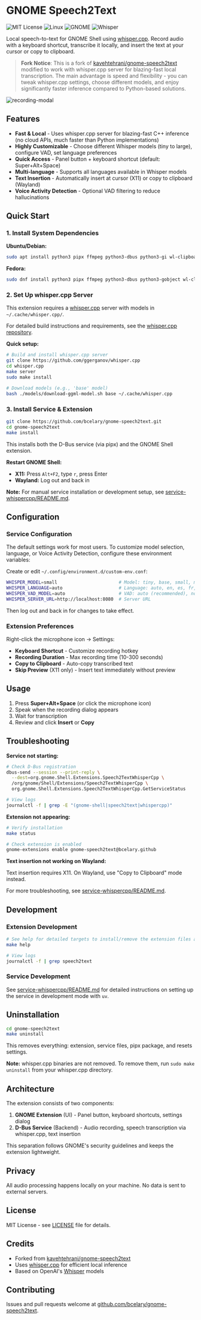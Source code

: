 # GNOME Speech2Text

![MIT License](https://img.shields.io/badge/License-MIT-yellow.svg)
![Linux](https://img.shields.io/badge/Linux-FCC624?style=flat&logo=linux&logoColor=black)
![GNOME](https://img.shields.io/badge/GNOME-4A90D9?style=flat&logo=gnome&logoColor=white)
![Whisper](https://img.shields.io/badge/Whisper-412991?style=flat&logo=openai&logoColor=white)

Local speech-to-text for GNOME Shell using [whisper.cpp](https://github.com/ggerganov/whisper.cpp). Record audio with a keyboard shortcut, transcribe it locally, and insert the text at your cursor or copy to clipboard.

> **Fork Notice**: This is a fork of [kavehtehrani/gnome-speech2text](https://github.com/kavehtehrani/gnome-speech2text) modified to work with whisper.cpp server for blazing-fast local transcription. The main advantage is speed and flexibility - you can tweak whisper.cpp settings, choose different models, and enjoy significantly faster inference compared to Python-based solutions.

![recording-modal](./images/recording-modal.png)

## Features

- **Fast & Local** - Uses whisper.cpp server for blazing-fast C++ inference (no cloud APIs, much faster than Python implementations)
- **Highly Customizable** - Choose different Whisper models (tiny to large), configure VAD, set language preferences
- **Quick Access** - Panel button + keyboard shortcut (default: Super+Alt+Space)
- **Multi-language** - Supports all languages available in Whisper models
- **Text Insertion** - Automatically insert at cursor (X11) or copy to clipboard (Wayland)
- **Voice Activity Detection** - Optional VAD filtering to reduce hallucinations

## Quick Start

### 1. Install System Dependencies

**Ubuntu/Debian:**

```bash
sudo apt install python3 pipx ffmpeg python3-dbus python3-gi wl-clipboard xdotool xclip
```

**Fedora:**

```bash
sudo dnf install python3 pipx ffmpeg python3-dbus python3-gobject wl-clipboard xdotool xclip
```

### 2. Set Up whisper.cpp Server

This extension requires a [whisper.cpp](https://github.com/ggerganov/whisper.cpp) server with models in `~/.cache/whisper.cpp/`.

For detailed build instructions and requirements, see the [whisper.cpp repository](https://github.com/ggerganov/whisper.cpp).

**Quick setup:**

```bash
# Build and install whisper.cpp server
git clone https://github.com/ggerganov/whisper.cpp
cd whisper.cpp
make server
sudo make install

# Download models (e.g., 'base' model)
bash ./models/download-ggml-model.sh base ~/.cache/whisper.cpp
```

### 3. Install Service & Extension

```bash
git clone https://github.com/bcelary/gnome-speech2text.git
cd gnome-speech2text
make install
```

This installs both the D-Bus service (via pipx) and the GNOME Shell extension.

**Restart GNOME Shell:**

- **X11:** Press `Alt+F2`, type `r`, press Enter
- **Wayland:** Log out and back in

**Note:** For manual service installation or development setup, see [service-whispercpp/README.md](./service-whispercpp/README.md).

## Configuration

### Service Configuration

The default settings work for most users. To customize model selection, language, or Voice Activity Detection, configure these environment variables:

Create or edit `~/.config/environment.d/custom-env.conf`:

```bash
WHISPER_MODEL=small                       # Model: tiny, base, small, medium, large-v3-turbo
WHISPER_LANGUAGE=auto                     # Language: auto, en, es, fr, de, etc.
WHISPER_VAD_MODEL=auto                    # VAD: auto (recommended), none, or specific model
WHISPER_SERVER_URL=http://localhost:8080  # Server URL
```

Then log out and back in for changes to take effect.

### Extension Preferences

Right-click the microphone icon → Settings:

- **Keyboard Shortcut** - Customize recording hotkey
- **Recording Duration** - Max recording time (10-300 seconds)
- **Copy to Clipboard** - Auto-copy transcribed text
- **Skip Preview** (X11 only) - Insert text immediately without preview

## Usage

1. Press **Super+Alt+Space** (or click the microphone icon)
2. Speak when the recording dialog appears
3. Wait for transcription
4. Review and click **Insert** or **Copy**

## Troubleshooting

**Service not starting:**

```bash
# Check D-Bus registration
dbus-send --session --print-reply \
  --dest=org.gnome.Shell.Extensions.Speech2TextWhisperCpp \
  /org/gnome/Shell/Extensions/Speech2TextWhisperCpp \
  org.gnome.Shell.Extensions.Speech2TextWhisperCpp.GetServiceStatus

# View logs
journalctl -f | grep -E "(gnome-shell|speech2text|whispercpp)"
```

**Extension not appearing:**

```bash
# Verify installation
make status

# Check extension is enabled
gnome-extensions enable gnome-speech2text@bcelary.github
```

**Text insertion not working on Wayland:**

Text insertion requires X11. On Wayland, use "Copy to Clipboard" mode instead.

For more troubleshooting, see [service-whispercpp/README.md](./service-whispercpp/README.md).

## Development

### Extension Development

```bash
# See help for detailed targets to install/remove the extension files as needed:
make help

# View logs
journalctl -f | grep speech2text
```

### Service Development

See [service-whispercpp/README.md](./service-whispercpp/README.md) for detailed instructions on setting up the service in development mode with `uv`.

## Uninstallation

```bash
cd gnome-speech2text
make uninstall
```

This removes everything: extension, service files, pipx package, and resets settings.

**Note:** whisper.cpp binaries are not removed. To remove them, run `sudo make uninstall` from your whisper.cpp directory.

## Architecture

The extension consists of two components:

1. **GNOME Extension** (UI) - Panel button, keyboard shortcuts, settings dialog
2. **D-Bus Service** (Backend) - Audio recording, speech transcription via whisper.cpp, text insertion

This separation follows GNOME's security guidelines and keeps the extension lightweight.

## Privacy

All audio processing happens locally on your machine. No data is sent to external servers.

## License

MIT License - see [LICENSE](LICENSE) file for details.

## Credits

- Forked from [kavehtehrani/gnome-speech2text](https://github.com/kavehtehrani/gnome-speech2text)
- Uses [whisper.cpp](https://github.com/ggerganov/whisper.cpp) for efficient local inference
- Based on OpenAI's [Whisper](https://github.com/openai/whisper) models

## Contributing

Issues and pull requests welcome at [github.com/bcelary/gnome-speech2text](https://github.com/bcelary/gnome-speech2text).
